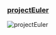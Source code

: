 
### [projectEuler](https://projecteuler.net/archives "projectEuler")

![projectEuler](https://projecteuler.net/profile/grzegorzzajac1989.png "projectEuler")

